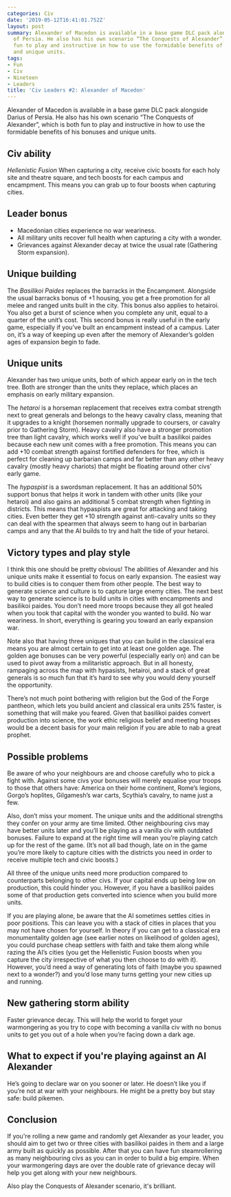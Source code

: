 ```yaml
---
categories: Civ
date: '2019-05-12T16:41:01.752Z'
layout: post
summary: Alexander of Macedon is available in a base game DLC pack alongside Darius
  of Persia. He also has his own scenario “The Conquests of Alexander”, which is both
  fun to play and instructive in how to use the formidable benefits of his bonuses
  and unique units.
tags:
- Fun
- Civ
- Nineteen
- Leaders
title: 'Civ Leaders #2: Alexander of Macedon'
---
```


Alexander of Macedon is available in a base game DLC pack alongside Darius of Persia. He also has his own scenario “The Conquests of Alexander”, which is both fun to play and instructive in how to use the formidable benefits of his bonuses and unique units.

## Civ ability
*Hellenistic Fusion* When capturing a city, receive civic boosts for each holy site and theatre square, and tech boosts for each campus and encampment. This means you can grab up to four boosts when capturing cities.

## Leader bonus
* Macedonian cities experience no war weariness.
* All military units recover full health when capturing a city with a wonder. 
* Grievances against Alexander decay at twice the usual rate (Gathering Storm expansion).

## Unique building
The *Basilikoi Paides* replaces the barracks in the Encampment. Alongside the usual barracks bonus of +1 housing, you get a free promotion for all melee and ranged units built in the city. This bonus also applies to hetairoi. You also get a burst of science when you complete any unit, equal to a quarter of the unit’s cost. This second bonus is really useful in the early game, especially if you’ve built an encampment instead of a campus. Later on, it’s a way of keeping up even after the memory of Alexander’s golden ages of expansion begin to fade.

## Unique units
Alexander has two unique units, both of which appear early on in the tech tree. Both are stronger than the units they replace, which places an emphasis on early military expansion.

The *hetaroi* is a horseman replacement that receives extra combat strength next to great generals and belongs to the heavy cavalry class, meaning that it upgrades to a knight (horsemen normally upgrade to coursers, or cavalry prior to Gathering Storm). Heavy cavalry also have a stronger promotion tree than light cavalry, which works well if you’ve  built a basilikoi paides because each new unit comes with a free promotion. This means you can add +10 combat strength against fortified defenders for free, which is perfect for cleaning up barbarian camps and far better than any other heavy cavalry (mostly heavy chariots) that might be floating around other civs’ early game.

The *hypaspist* is a swordsman replacement. It has an additional 50% support bonus that helps it work in tandem with other units (like your hetaroi) and also gains an additional 5 combat strength when fighting in districts. This means that hypaspists are great for attacking and taking cities. Even better they get +10 strength against anti-cavalry units so they can deal with the spearmen that always seem to hang out in barbarian camps and any that the AI builds to try and halt the tide of your hetaroi.

## Victory types and play style
I think this one should be pretty obvious! The abilities of Alexander and his unique units make it essential to focus on early expansion. The easiest way to build cities is to conquer them from other people. The best way to generate science and culture is to capture large enemy cities. The next best way to generate science is to build units in cities with encampments and basilikoi paides. You don’t need more troops because they all got healed when you took that capital with the wonder you wanted to build. No war weariness. In short, everything is gearing you toward an early expansion war.

Note also that having three uniques that you can build in the classical era means you are almost certain to get into at least one  golden age. The golden age bonuses can be very powerful (especially early on) and can be used to pivot away from a militaristic approach. But in all honesty, rampaging across the map with hypasists, hetairoi, and a stack of great generals is so much fun that it’s hard to see why you would deny yourself the opportunity.

There’s not much point bothering with religion but the God of the Forge pantheon, which lets you build ancient and classical era units 25% faster, is something that will make you feared. Given that basilikoi paides convert production into science, the work ethic religious belief and meeting houses would be a decent basis for your main religion if you are able to nab a great prophet.

## Possible problems

Be aware of who your neighbours are and choose carefully who to pick a fight with. Against some civs your bonuses will merely equalise your troops to those that others have: America on their home continent, Rome’s legions, Gorgo’s hoplites, Gilgamesh’s war carts, Scythia’s cavalry, to name just a few.

Also, don’t miss your moment. The unique units and the additional strengths they confer on your army are time limited. Other neighbouring civs may have better units later and you’ll be playing as a vanilla civ with outdated bonuses. Failure to expand at the right time will mean you’re playing catch up for the rest of the game. (It’s not all bad though, late on in the game you’re more likely to  capture cities with the districts you need in order to receive multiple tech and civic boosts.) 

All three of the unique units need more production compared to counterparts belonging to other civs. If your capital ends up being low on production, this could hinder you. However, if you have a basilikoi paides some of that production gets converted into science when you build more units.

If you are playing alone, be aware that the AI  sometimes settles cities in poor positions. This can leave you with a stack of cities in places that you may not have chosen for yourself. In theory if you can get to a classical era monumentality golden age (see earlier notes on likelihood of golden ages), you could purchase cheap settlers with faith and take them along while razing the AI’s cities (you get the Hellenistic Fusion boosts when you capture the city irrespective of what you then choose to do with it). However, you’d need a way of generating lots of faith (maybe you spawned next to a wonder?) and you’d lose many turns getting your new cities up and running.

## New gathering storm ability
Faster grievance decay. This will help the world to forget your warmongering as you try to cope with becoming a vanilla civ with no bonus units to get you out of a hole when you’re facing down a dark age.

## What to expect if you're playing against an AI Alexander
He’s going to declare war on you sooner or later. He doesn’t like you if you’re not at war with your neighbours. He might be a pretty boy but stay safe: build pikemen.

## Conclusion
If you're rolling a new game and randomly get Alexander as your leader, you should aim to get two or three cities with basilikoi paides in them and a large army built as quickly as possible. After that you can have fun steamrollering as many neighbouring civs as you can in order to build a big empire. When your warmongering days are over the double rate of grievance decay will help you get along with your new neighbours.

Also play the Conquests of Alexander scenario, it's brilliant.
